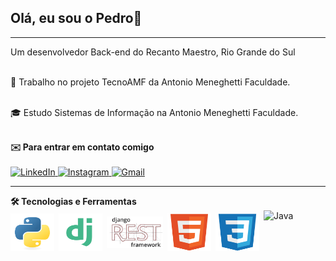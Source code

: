 
## Olá, eu sou o Pedro👋
<hr>
<ul style="list-style: none; padding: 0; margin: 0;">
  <li style="margin-bottom: 1em;">
    Um desenvolvedor Back-end do Recanto Maestro, Rio Grande do Sul
  </li>
  <br>
  <li style="margin-bottom: 1em;">
    💼 Trabalho no projeto TecnoAMF da Antonio Meneghetti Faculdade.
  </li>
  <br>
  <li style="margin-bottom: 1em;">
    🎓 Estudo Sistemas de Informação na Antonio Meneghetti Faculdade.
  </li>
  <br>
  <li style="margin-bottom: 1em;">
    <strong>✉️ Para entrar em contato comigo</strong><br> <br>
    <a href="https://www.linkedin.com/in/pedro-lovatto-dev/" target="_blank">
      <img src="https://img.shields.io/badge/-LinkedIn-%230077B5?style=for-the-badge&logo=linkedin&logoColor=white" alt="LinkedIn" />
    </a>
    <a href="https://www.instagram.com/pedro.lovatto/" target="_blank">
      <img src="https://img.shields.io/badge/-Instagram-%23E4405F?style=for-the-badge&logo=instagram&logoColor=white" alt="Instagram" />
    </a>
    <a href="https://mail.google.com/mail/?view=cm&fs=1&to=pedrollovatto@gmail.com" target="_blank">
      <img src="https://img.shields.io/badge/-Gmail-%23333?style=for-the-badge&logo=gmail&logoColor=white" alt="Gmail" />
    </a>
    
  </li> <hr>
  <li style="margin-bottom: 1em;"> 
    <strong>🛠️ Tecnologias e Ferramentas</strong><br>
    <div style="display: flex; gap: 0.5em; flex-wrap: wrap; align-items: center;">
  <img align="center" alt="Python" height="60" width="70" src="https://raw.githubusercontent.com/devicons/devicon/master/icons/python/python-original.svg">
  <img src="icones/django-svgrepo-com.svg" alt="Django" width="70" height="60" align="middle"/>
  <img src="icones/django_rest_framework.jpg" alt="Django Rest Framework" width="90" height="50" align="middle"/>
  <img align="center" alt="Html" height="60" width="70" src="https://raw.githubusercontent.com/devicons/devicon/master/icons/html5/html5-original.svg">
  <img align="center" alt="css" height="60" width="70" src="https://raw.githubusercontent.com/devicons/devicon/master/icons/css3/css3-original.svg">
  <img align="center" alt="Java" height="70" width="70" src="https://cdn.jsdelivr.net/gh/devicons/devicon@latest/icons/java/java-original.svg">
    </div>
  </li>
</ul>
